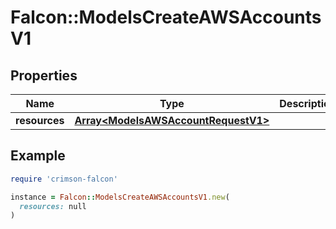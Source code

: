 # Falcon::ModelsCreateAWSAccountsV1

## Properties

| Name | Type | Description | Notes |
| ---- | ---- | ----------- | ----- |
| **resources** | [**Array&lt;ModelsAWSAccountRequestV1&gt;**](ModelsAWSAccountRequestV1.md) |  |  |

## Example

```ruby
require 'crimson-falcon'

instance = Falcon::ModelsCreateAWSAccountsV1.new(
  resources: null
)
```

